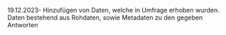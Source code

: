 19.12.2023- Hinzufügen von Daten, welche in Umfrage erhoben wurden. 
Daten bestehend aus Rohdaten, sowie Metadaten zu den gegeben Antworten
